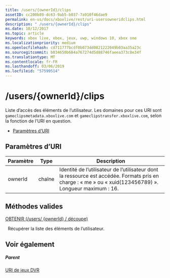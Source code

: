 ```yaml
---
title: /users/{ownerId}/clips
assetID: cc200b89-dc63-9ab5-b037-7a910f46dae9
permalink: en-us/docs/xboxlive/rest/uri-usersowneridclips.html
description: " /users/{ownerId}/clips"
ms.date: 10/12/2017
ms.topic: article
keywords: xbox live, xbox, jeux, uwp, windows 10, xbox one
ms.localizationpriority: medium
ms.openlocfilehash: cd711777bcdf0b073dd0821222049b03aa35a23c
ms.sourcegitcommit: b034650b684a767274d5d88746faeea373c8e34f
ms.translationtype: MT
ms.contentlocale: fr-FR
ms.lasthandoff: 03/06/2019
ms.locfileid: "57599514"
---
```

# <a name="usersowneridclips"></a>/users/{ownerId}/clips
Liste d’accès des éléments de l’utilisateur. Les domaines pour ces URI sont `gameclipsmetadata.xboxlive.com` et `gameclipstransfer.xboxlive.com`, selon la fonction de l’URI en question.
 
  * [Paramètres d’URI](#ID4EX)
 
<a id="ID4EX"></a>

 
## <a name="uri-parameters"></a>Paramètres d’URI
 
| Paramètre| Type| Description| 
| --- | --- | --- | 
| ownerId| chaîne| Identité de l’utilisateur de l’utilisateur dont la ressource est accédée. Formats pris en charge : « me » ou « xuid(123456789) ». Longueur maximum : 16.| 
  
<a id="ID4EVB"></a>

 
## <a name="valid-methods"></a>Méthodes valides

[OBTENIR (/users/ {ownerId} / découpe)](uri-usersowneridclipsget.md)

&nbsp;&nbsp;Récupérer la liste des éléments de l’utilisateur.
 
<a id="ID4E6B"></a>

 
## <a name="see-also"></a>Voir également
 
<a id="ID4EBC"></a>

 
##### <a name="parent"></a>Parent 

[URI de jeux DVR](atoc-reference-dvr.md)

   